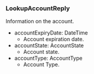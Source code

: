 ### LookupAccountReply
Information on the account.

- accountExpiryDate: DateTime
  - Account expiration date.
- accountState: AccountState
  - Account state.
- accountType: AccountType
  - Account Type.
